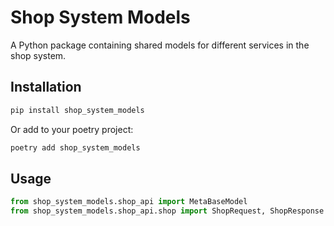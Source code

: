 # Shop System Models

A Python package containing shared models for different services in the shop system.

## Installation

```bash
pip install shop_system_models
```

Or add to your poetry project:

```bash
poetry add shop_system_models
```

## Usage

```python
from shop_system_models.shop_api import MetaBaseModel
from shop_system_models.shop_api.shop import ShopRequest, ShopResponse
``` 